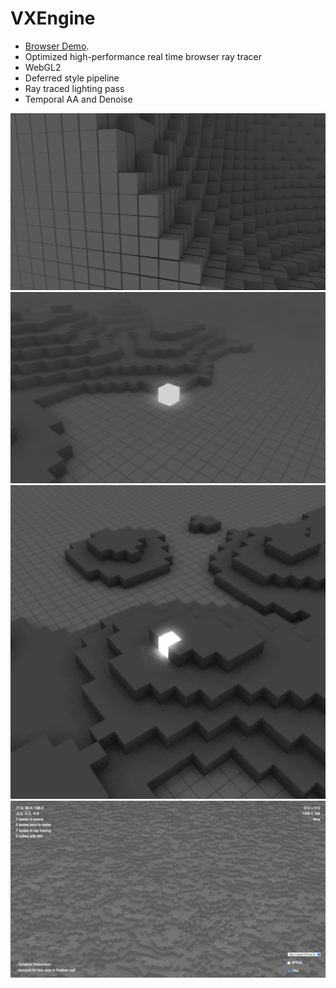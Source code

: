 # VXEngine

 - [Browser Demo](https://pages.github.com/](https://ryandoescg.github.io/VXEngine/)).
 - Optimized high-performance real time browser ray tracer
 - WebGL2
 - Deferred style pipeline
 - Ray traced lighting pass
 - Temporal AA and Denoise
 
 ![Alt text](images/showcase/27.png?raw=true "Title")
 ![Alt text](images/showcase/57.png?raw=true "Title")
 ![Alt text](images/showcase/53.png?raw=true "Title")
 ![Alt text](images/showcase/8.png?raw=true "Title")
